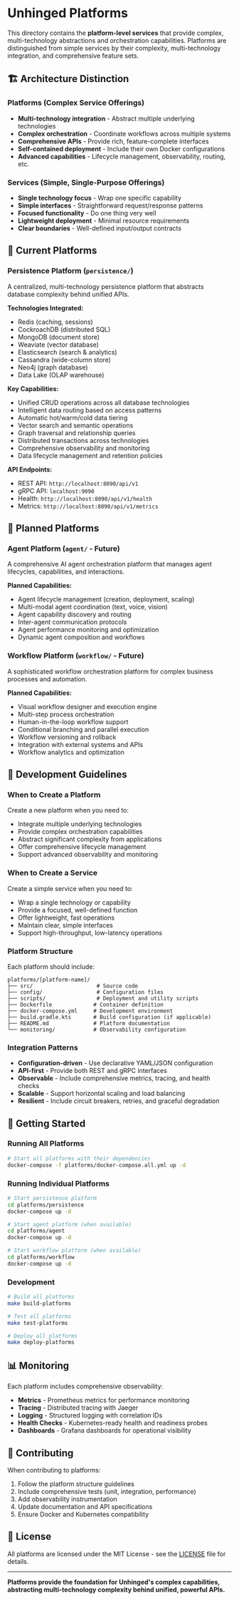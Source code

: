 # Unhinged Platforms

This directory contains the **platform-level services** that provide complex, multi-technology abstractions and orchestration capabilities. Platforms are distinguished from simple services by their complexity, multi-technology integration, and comprehensive feature sets.

## 🏗️ Architecture Distinction

### **Platforms** (Complex Service Offerings)
- **Multi-technology integration** - Abstract multiple underlying technologies
- **Complex orchestration** - Coordinate workflows across multiple systems
- **Comprehensive APIs** - Provide rich, feature-complete interfaces
- **Self-contained deployment** - Include their own Docker configurations
- **Advanced capabilities** - Lifecycle management, observability, routing, etc.

### **Services** (Simple, Single-Purpose Offerings)
- **Single technology focus** - Wrap one specific capability
- **Simple interfaces** - Straightforward request/response patterns  
- **Focused functionality** - Do one thing very well
- **Lightweight deployment** - Minimal resource requirements
- **Clear boundaries** - Well-defined input/output contracts

## 🚀 Current Platforms

### **Persistence Platform** (`persistence/`)
A centralized, multi-technology persistence platform that abstracts database complexity behind unified APIs.

**Technologies Integrated:**
- Redis (caching, sessions)
- CockroachDB (distributed SQL)
- MongoDB (document store)
- Weaviate (vector database)
- Elasticsearch (search & analytics)
- Cassandra (wide-column store)
- Neo4j (graph database)
- Data Lake (OLAP warehouse)

**Key Capabilities:**
- Unified CRUD operations across all database technologies
- Intelligent data routing based on access patterns
- Automatic hot/warm/cold data tiering
- Vector search and semantic operations
- Graph traversal and relationship queries
- Distributed transactions across technologies
- Comprehensive observability and monitoring
- Data lifecycle management and retention policies

**API Endpoints:**
- REST API: `http://localhost:8090/api/v1`
- gRPC API: `localhost:9090`
- Health: `http://localhost:8090/api/v1/health`
- Metrics: `http://localhost:8090/api/v1/metrics`

## 🔮 Planned Platforms

### **Agent Platform** (`agent/` - Future)
A comprehensive AI agent orchestration platform that manages agent lifecycles, capabilities, and interactions.

**Planned Capabilities:**
- Agent lifecycle management (creation, deployment, scaling)
- Multi-modal agent coordination (text, voice, vision)
- Agent capability discovery and routing
- Inter-agent communication protocols
- Agent performance monitoring and optimization
- Dynamic agent composition and workflows

### **Workflow Platform** (`workflow/` - Future)
A sophisticated workflow orchestration platform for complex business processes and automation.

**Planned Capabilities:**
- Visual workflow designer and execution engine
- Multi-step process orchestration
- Human-in-the-loop workflow support
- Conditional branching and parallel execution
- Workflow versioning and rollback
- Integration with external systems and APIs
- Workflow analytics and optimization

## 🔧 Development Guidelines

### **When to Create a Platform**
Create a new platform when you need to:
- Integrate multiple underlying technologies
- Provide complex orchestration capabilities
- Abstract significant complexity from applications
- Offer comprehensive lifecycle management
- Support advanced observability and monitoring

### **When to Create a Service**
Create a simple service when you need to:
- Wrap a single technology or capability
- Provide a focused, well-defined function
- Offer lightweight, fast operations
- Maintain clear, simple interfaces
- Support high-throughput, low-latency operations

### **Platform Structure**
Each platform should include:
```
platforms/[platform-name]/
├── src/                    # Source code
├── config/                 # Configuration files
├── scripts/                # Deployment and utility scripts
├── Dockerfile             # Container definition
├── docker-compose.yml     # Development environment
├── build.gradle.kts       # Build configuration (if applicable)
├── README.md              # Platform documentation
└── monitoring/            # Observability configuration
```

### **Integration Patterns**
- **Configuration-driven** - Use declarative YAML/JSON configuration
- **API-first** - Provide both REST and gRPC interfaces
- **Observable** - Include comprehensive metrics, tracing, and health checks
- **Scalable** - Support horizontal scaling and load balancing
- **Resilient** - Include circuit breakers, retries, and graceful degradation

## 🚀 Getting Started

### **Running All Platforms**
```bash
# Start all platforms with their dependencies
docker-compose -f platforms/docker-compose.all.yml up -d
```

### **Running Individual Platforms**
```bash
# Start persistence platform
cd platforms/persistence
docker-compose up -d

# Start agent platform (when available)
cd platforms/agent
docker-compose up -d

# Start workflow platform (when available)
cd platforms/workflow
docker-compose up -d
```

### **Development**
```bash
# Build all platforms
make build-platforms

# Test all platforms
make test-platforms

# Deploy all platforms
make deploy-platforms
```

## 📊 Monitoring

Each platform includes comprehensive observability:
- **Metrics** - Prometheus metrics for performance monitoring
- **Tracing** - Distributed tracing with Jaeger
- **Logging** - Structured logging with correlation IDs
- **Health Checks** - Kubernetes-ready health and readiness probes
- **Dashboards** - Grafana dashboards for operational visibility

## 🤝 Contributing

When contributing to platforms:
1. Follow the platform structure guidelines
2. Include comprehensive tests (unit, integration, performance)
3. Add observability instrumentation
4. Update documentation and API specifications
5. Ensure Docker and Kubernetes compatibility

## 📄 License

All platforms are licensed under the MIT License - see the [LICENSE](../LICENSE) file for details.

---

**Platforms provide the foundation for Unhinged's complex capabilities, abstracting multi-technology complexity behind unified, powerful APIs.**
